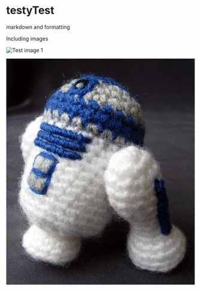 testyTest
=========

markdown and formatting

Including images

![Test image 1](testyTest/_images/amig_1.png?raw=true)

![Test image 2](https://github.com/moramie/testyTest/blob/master/_images/amig_3.jpg)
